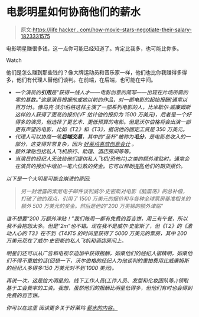 # 电影明星如何协商他们的薪水

> 原文:[https://life hacker . com/how-movie-stars-negotiate-their-salary-1823331575](https://lifehacker.com/how-movie-stars-negotiate-their-salaries-1823331575)

电影明星赚很多钱，这一点你可能已经知道了。肯定比我多，也可能比你多。

Watch

他们是怎么赚到那些钱的？像大牌运动员和音乐家一样，他们也比你我赚得多得多，他们有代理人替他们谈判。在前端，在后端，也可能在中间。

[](https://www.vanityfair.com/hollywood/2018/02/hollywood-movie-salaries-wage-gap-equality)

*   *一个演员的**引用**是“获得一线人才——电影创意的简写——出现在片场所需的零的基数。”这是演员根据他或她以前的作品，对一部电影的起始报酬(通常以百万计)。像马克·沃尔伯格这样主演了一部系列电影的人，比米歇尔·威廉姆斯这样的人获得了更高的报价(VF 估计他的报价为 1500 万美元)，后者是一个好得多的演员，但选择了更艺术、更低预算的电影。但是沃尔伯格将会出演一部更有声望的电影，比如《T2》和《T3》，据说他的固定工资是 350 万美元。*
*   *代理人可以协商一笔**后端交易**，其中的“圣杯”被称为**毛分**，是电影总收入的一部分，这变得非常复杂，因为 [好莱坞喜欢创意会计](http://gawker.com/5196154/how-movie-stars-get-paid) 。*
*   *额外津贴包括私人飞机旅行、助理、酒店房间等等。*
*   *当演员的经纪人无法给他们提供私人飞机(恐怖片)之类的额外津贴时，通常会在演员的报价中增加一笔六位数的奖金。它可以帮助*提高*他们的期货报价。*

*以下是一个大明星可能会崩溃的原因:*

> *另一封泄露的索尼电子邮件谈判威尔·史密斯对电影《脑震荡》的总补偿，打破了他的观点，引用了 1500 万美元的报价和与各种全球票房基准相关的额外 500 万美元的奖金。然后是他的“200 万英镑的额外津贴”*

*谁不想要“200 万额外津贴！”我们每周一都有免费的百吉饼，周三有午餐，所以我不会抱怨太多。但是“2m”也不错。现在我不是威尔·史密斯了，但《T2》的《激动人心的 T3》在不到《T4》T5 的时间里获得了 5000 万美元的票房，其中 200 万美元花在了威尔·史密斯的私人飞机和酒店房间上。*

*明星们还可以从广告和电视辛迪加中获得报酬，如果他们的经纪人很精明，如果他们不得不重拍的话(回想一下，沃尔伯格的经纪人为他谈判的重拍费用比威廉姆斯的经纪人多得多:150 万美元对不到 1000 美元)。*

*再说一次，这是给大明星的。线下工作人员(工作人员、发型和化妆团队等。)领取基于工会费率的工资。我想，虽然他们的报酬比明星低得多，但他们有时也会得到免费的百吉饼。*

*你可以在这里 阅读更多关于好莱坞 [薪水的内容。](https://www.vanityfair.com/hollywood/2018/02/hollywood-movie-salaries-wage-gap-equality)*